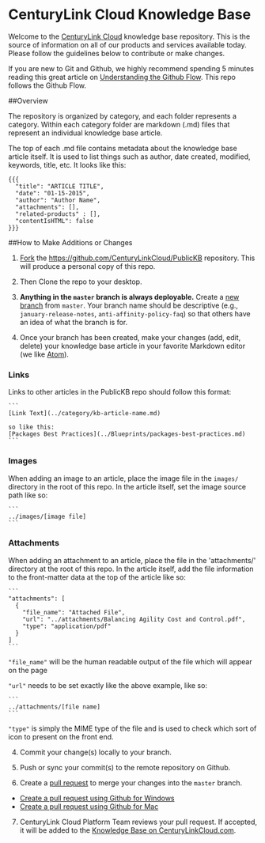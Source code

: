 CenturyLink Cloud Knowledge Base
========

Welcome to the [CenturyLink Cloud](http://www.centurylinkcloud.com) knowledge base repository. This is the source of information on all of our products and services available today. Please follow the guidelines below to contribute or make changes.

If you are new to Git and Github, we highly recommend spending 5 minutes reading this great article on [Understanding the Github Flow](https://guides.github.com/introduction/flow/). This repo follows the Github Flow.


##Overview

The repository is organized by category, and each folder represents a category. Within each category folder are markdown (.md) files that represent an individual knowledge base article.

The top of each .md file contains metadata about the knowledge base article itself. It is used to list things such as author, date created, modified, keywords, title, etc. It looks like this:

```code
{{{
  "title": "ARTICLE TITLE",
  "date": "01-15-2015",
  "author": "Author Name",
  "attachments": [],
  "related-products" : [],
  "contentIsHTML": false
}}}
```

##How to Make Additions or Changes

1. [Fork](https://guides.github.com/activities/forking/) the https://github.com/CenturyLinkCloud/PublicKB repository. This will produce a personal copy of this repo.

2. Then Clone the repo to your desktop.

2. **Anything in the `master` branch is always deployable.** Create a [new branch](https://github.com/blog/1377-create-and-delete-branches) from `master`. Your branch name should be descriptive (e.g., `january-release-notes`, `anti-affinity-policy-faq`) so that others have an idea of what the branch is for.

3. Once your branch has been created, make your changes (add, edit, delete) your knowledge base article in your favorite Markdown editor (we like [Atom](https://atom.io/)).

  ### Links

  Links to other articles in the PublicKB repo should follow this format:

    ```
    [Link Text](../category/kb-article-name.md)

    so like this:
    [Packages Best Practices](../Blueprints/packages-best-practices.md)
    ```

  ### Images

  When adding an image to an article, place the image file in the `images/` directory in the root of this repo. In the article itself, set the image source path like so:

    ```
    ../images/[image file]
    ```

  ### Attachments

  When adding an attachment to an article, place the file in the 'attachments/' directory at the root of this repo. In the article itself, add the file information to the front-matter data at the top of the article like so:

    ```
    "attachments": [
      {
        "file_name": "Attached File",
        "url": "../attachments/Balancing Agility Cost and Control.pdf",
        "type": "application/pdf"
      }
    ]
    ```

  `"file_name"` will be the human readable output of the file which will appear on the page

  `"url"` needs to be set exactly like the above example, like so:

    ```
    ../attachments/[file name]
    ```

  `"type"` is simply the MIME type of the file and is used to check which sort of icon to present on the front end.

4. Commit your change(s) locally to your branch.

5. Push or sync your commit(s) to the remote repository on Github.

6. Create a [pull request](https://help.github.com/articles/creating-a-pull-request) to merge your changes into the `master` branch.

  * [Create a pull request using Github for Windows](https://github.com/blog/1969-create-pull-requests-in-github-for-windows)
  * [Create a pull request using Github for Mac](https://github.com/blog/1946-create-pull-requests-with-github-for-mac)

7. CenturyLink Cloud Platform Team reviews your pull request. If accepted, it will be added to the [Knowledge Base on CenturyLinkCloud.com](http://www.centurylinkcloud.com/knowledge-base).
